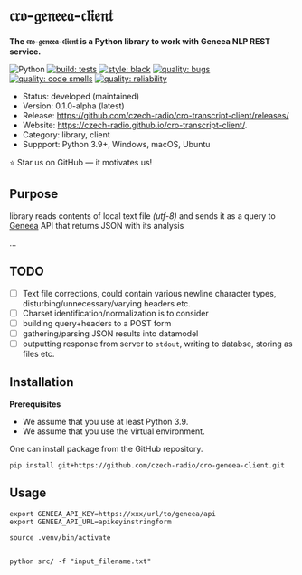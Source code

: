 # 𝔠𝔯𝔬-𝔤𝔢𝔫𝔢𝔢𝔞-𝔠𝔩𝔦𝔢𝔫𝔱

**The 𝔠𝔯𝔬-𝔤𝔢𝔫𝔢𝔢𝔞-𝔠𝔩𝔦𝔢𝔫𝔱 is a Python library to work with Geneea NLP REST service.**

![Python](https://img.shields.io/badge/Language-Python-blue.svg)
[![build: tests](https://github.com/czech-radio/cro-transcript-client/actions/workflows/main.yml/badge.svg)](https://github.com/czech-radio/cro-transcript-client/actions/workflows/main.yml)
[![style: black](https://img.shields.io/badge/style-black-000000.svg)](https://github.com/psf/black)
[![quality: bugs](https://sonarcloud.io/api/project_badges/measure?project=czech-radio_cro-transcript-client&metric=bugs)](https://sonarcloud.io/dashboard?id=czech-radio_cro-transcript-client)
[![quality: code smells](https://sonarcloud.io/api/project_badges/measure?project=czech-radio_cro-transcript-client&metric=code_smells)](https://sonarcloud.io/dashboard?id=czech-radio_cro-transcript-client)
[![quality: reliability](https://sonarcloud.io/api/project_badges/measure?project=czech-radio_cro-transcript-client&metric=reliability_rating)](https://sonarcloud.io/dashboard?id=czech-radio_cro-transcript-client)

- Status: developed (maintained)
- Version: 0.1.0-alpha (latest)
- Release: https://github.com/czech-radio/cro-transcript-client/releases/
- Website: https://czech-radio.github.io/cro-transcript-client/.
- Category: library, client
- Suppport: Python 3.9+, Windows, macOS, Ubuntu

:star: Star us on GitHub — it motivates us!


## Purpose

library reads contents of local text file _(utf-8)_ and sends it as a query to [Geneea](https://geneea.com/) API
that returns JSON with its analysis

&hellip;

## TODO

- [ ] Text file corrections, could contain various newline character types, disturbing/unnecessary/varying headers etc.
- [ ] Charset identification/normalization is to consider
- [ ] building query+headers to a POST form
- [ ] gathering/parsing JSON results into datamodel
- [ ] outputting response from server to ```stdout```, writing to databse, storing as files etc.

## Installation

**Prerequisites**

* We assume that you use at least Python 3.9.
* We assume that you use the virtual environment.

One can install package from the GitHub repository.

```
pip install git+https://github.com/czech-radio/cro-geneea-client.git
```

## Usage
```
export GENEEA_API_KEY=https://xxx/url/to/geneea/api
export GENEEA_API_URL=apikeyinstringform

source .venv/bin/activate


python src/ -f "input_filename.txt"
```
